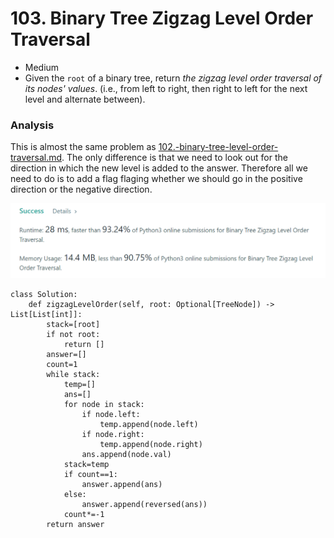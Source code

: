 # 103. Binary Tree Zigzag Level Order Traversal

* Medium
* Given the `root` of a binary tree, return _the zigzag level order traversal of its nodes' values_. (i.e., from left to right, then right to left for the next level and alternate between).

### Analysis&#x20;

This is almost the same problem as [102.-binary-tree-level-order-traversal.md](102.-binary-tree-level-order-traversal.md "mention"). The only difference is that we need to look out for the direction in which the new level is added to the answer. Therefore all we need to do is to add a flag flaging whether we should go in the positive direction or the negative direction.&#x20;

![](<../.gitbook/assets/image (16) (1) (1) (1).png>)

```
class Solution:
    def zigzagLevelOrder(self, root: Optional[TreeNode]) -> List[List[int]]:
        stack=[root]
        if not root:
            return []
        answer=[]
        count=1
        while stack:
            temp=[]
            ans=[]
            for node in stack:
                if node.left:
                    temp.append(node.left)
                if node.right:
                    temp.append(node.right)
                ans.append(node.val)
            stack=temp
            if count==1:
                answer.append(ans)
            else:
                answer.append(reversed(ans))
            count*=-1
        return answer
```
